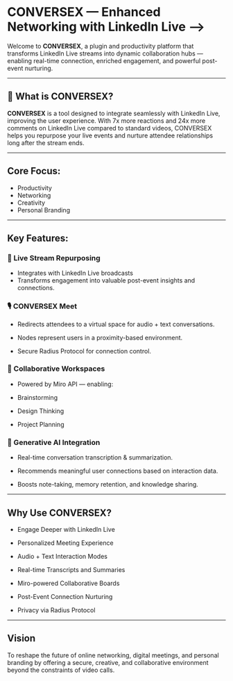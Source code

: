 # CONVERSEX — Enhanced Networking with LinkedIn Live -->

Welcome to **CONVERSEX**, a plugin and productivity platform that transforms LinkedIn Live streams into dynamic collaboration hubs — enabling real-time connection, enriched engagement, and powerful post-event nurturing.

---

## 🎯 What is CONVERSEX?

**CONVERSEX** is a tool designed to integrate seamlessly with LinkedIn Live, improving the user experience. With 7x more reactions and 24x more comments on LinkedIn Live compared to standard videos, CONVERSEX helps you repurpose your live events and nurture attendee relationships long after the stream ends.

----

## Core Focus:

- Productivity 
- Networking 
- Creativity 
- Personal Branding

---

## Key Features:


### 🔁 Live Stream Repurposing


- Integrates with LinkedIn Live broadcasts 
- Transforms engagement into valuable post-event insights and connections.

### 🎙️ CONVERSEX Meet


- Redirects attendees to a virtual space for audio + text conversations.

- Nodes represent users in a proximity-based environment.

- Secure Radius Protocol for connection control.

### 🤝 Collaborative Workspaces


- Powered by Miro API — enabling:

- Brainstorming

- Design Thinking

- Project Planning


### 🧠 Generative AI Integration


- Real-time conversation transcription & summarization.

- Recommends meaningful user connections based on interaction data.

- Boosts note-taking, memory retention, and knowledge sharing.

---

## Why Use CONVERSEX?


- Engage Deeper with LinkedIn Live

- Personalized Meeting Experience

- Audio + Text Interaction Modes

- Real-time Transcripts and Summaries

- Miro-powered Collaborative Boards

- Post-Event Connection Nurturing

- Privacy via Radius Protocol

---

## Vision


To reshape the future of online networking, digital meetings, and personal branding by offering a secure, creative, and collaborative environment beyond the constraints of video calls.
